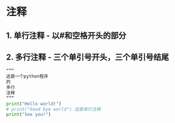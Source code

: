 # 注释
## 1. 单行注释 - 以#和空格开头的部分
## 2. 多行注释 - 三个单引号开头，三个单引号结尾

```python
“”“
这是一个python程序
的
多行
注释
”“”
print("Hello world!")
# print("Good bye world") 这是单行注释
print("See you!")
```